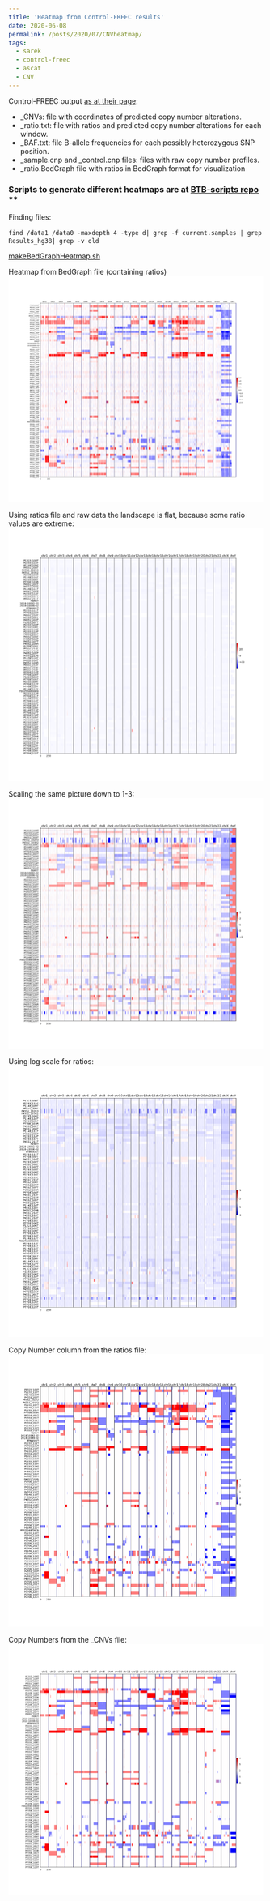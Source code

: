 ```yaml
---
title: 'Heatmap from Control-FREEC results'
date: 2020-06-08
permalink: /posts/2020/07/CNVheatmap/
tags:
  - sarek
  - control-freec
  - ascat
  - CNV
---
```


Control-FREEC output [as at their page](http://boevalab.inf.ethz.ch/FREEC/tutorial.html#OUTPUT):
 - \_CNVs: file with coordinates of predicted copy number alterations. 
 - \_ratio.txt: file with ratios and predicted copy number alterations for each window.
 - \_BAF.txt: file B-allele frequencies for each possibly heterozygous SNP position.
 - \_sample.cnp and \_control.cnp files: files with raw copy number profiles.
 - \_ratio.BedGraph  file with ratios in BedGraph format for visualization
 

### Scripts to generate different heatmaps are at [BTB-scripts repo](https://github.com/szilvajuhos/btb-scripts/blob/master/heatmap/) **

Finding files:
```
find /data1 /data0 -maxdepth 4 -type d| grep -f current.samples | grep Results_hg38| grep -v old
```
 
[makeBedGraphHeatmap.sh](https://github.com/szilvajuhos/btb-scripts/blob/master/heatmap/makeBedGraphHeatmap.sh)

Heatmap from BedGraph file (containing ratios) 
<br/><img src='/images/heatmap_BedGraph.png'>

Using ratios file and raw data the landscape is flat, because some ratio values are extreme:
<br/><img src='/images/heatmap_RatiosLinear.png'>

Scaling the same picture down to 1-3:
<br/><img src='/images/heatmap_RatiosLinear_1_3.png'>

Using log scale for ratios:
<br/><img src='/images/heatmap_RatiosLog.png'>

Copy Number column from the ratios file:
<br/><img src='/images/heatmap_ratioCN.png'>

Copy Numbers from the \_CNVs file:
<br/><img src='/images/heatmap_CNVs.png'>
